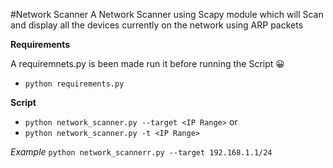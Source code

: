 #Network Scanner
 A Network Scanner using Scapy module which will Scan and display all the devices currently on the network using ARP packets
 
 **Requirements** 
 
 A requiremnets.py is been made run it before running the Script :grinning:
 * `python requirements.py`

**Script**
* `python network_scanner.py --target <IP Range>`
 or 
* `python network_scanner.py -t <IP Range>`

*Example*
`python network_scannerr.py --target 192.168.1.1/24 `

